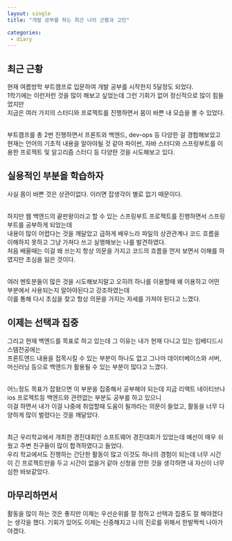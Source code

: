 ```yaml
---
layout: single
title: "개발 공부를 하는 최근 나의 근황과 고민"

categories:
 - diary
---
```


## 최근 근황
현재 여름방학 부트캠프로 입문하여 개발 공부를 시작한지 5달정도 되었다. <br>
1학기에는 이런저런 것을 많이 해보고 싶었는데 그런 기회가 없어 정신적으로 많이 힘들었지만 <br>
지금은 여러 가지의 스터디와 프로젝트를 진행하면서 몸이 바쁜 내 모습을 볼 수 있었다. <br> <br>

부트캠프를 총 2번 진행하면서 프론트와 백엔드, dev-ops 등 다양한 걸 경험해보았고 <br>
현재는 언어의 기초적 내용을 알아야될 것 같아 파이썬, 자바 스터디와 스프링부트를 이용한 프로젝트 및 알고리즘 스터디 등 다양한 것을 시도해보고 있다. <br>

## 실용적인 부분을 학습하자
사실 몸이 바쁜 것은 상관이없다. 이러면 잡생각이 별로 없기 때문이다. <br> <br>

하지만 웹 백엔드의 끝판왕이라고 할 수 있는 스프링부트 프로젝트를 진행하면서 스프링부트를 공부하게 되었는데 <br>
내용이 많이 어렵다는 것을 깨달았고 급하게 배우느라 파일의 상관관계나 코드 흐름을 이해하지 못하고 그냥 가져다 쓰고 실행해보는 나를 발견하였다. <br>
처음 배울때는 이걸 왜 쓰는지 항상 의문을 가지고 코드의 흐름을 먼저 보면서 이해를 하였지만 초심을 잃은 것이다. <br> <br>

여러 멘토분들이 많은 것을 시도해보지말고 오히려 하나를 이용할때 왜 이용하고 어떤 부분에서 사용되는지 알아야된다고 강조하였는데 <br>
이를 통해 다시 초심을 찾고 항상 의문을 가지는 자세를 가져야 된다고 느꼈다. <br>

## 이제는 선택과 집중
그리고 현재 백엔드를 목표로 하고 있는데 그 이유는 내가 현재 다니고 있는 임베디드시스템전공에는 <br>
프론트엔드 내용을 접목시킬 수 있는 부분이 하나도 없고 그나마 데이터베이스와 서버, 머신러닝 등으로 백엔드가 활용될 수 있는 부분이 많다고 느꼈다. <br> <br>

어느정도 목표가 잡혔으면 이 부분을 집중해서 공부해야 되는데 지금 리액트 네이티브나 ios 프로젝트등 백엔드와 관련없는 부분도 공부를 하고 있으니 <br>
이걸 하면서 내가 이걸 나중에 취업할때 도움이 될까라는 의문이 들었고, 활동을 너무 다양하게 많이 벌렸다는 것을 깨달았다. <br> <br>

최근 우리학교에서 개최한 경진대회인 소프트웨어 경진대회가 있었는데 예선이 매우 쉬웠고 주변 친구들이 많이 합격하였다고 들었다. <br>
우리 학교에서도 진행하는 간단한 활동이 많고 이것도 하나의 경험이 되는데 너무 시간이 긴 프로젝트만을 두고 시간이 없을거 같아 신청을 안한 것을 생각하면 내 자신이 너무 심한 바보같았다. <br>

## 마무리하면서
활동을 많이 하는 것은 좋지만 이제는 우선순위를 잘 정하고 선택과 집중도 잘 해야겠다는 생각을 했다. 기회가 있어도 이제는 신중해지고 나의 진로를 위해서 한발짝씩 나아가야겠다.

